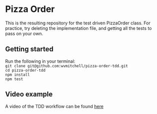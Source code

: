 # Pizza Order

This is the resulting repository for the test driven PizzaOrder class. For
practice, try deleting the implementation file, and getting all the tests to
pass on your own.

## Getting started

Run the following in your terminal:  
`git clone git@github.com:wvmitchell/pizza-order-tdd.git`  
`cd pizza-order-tdd`  
`npm install`  
`npm test`

## Video example

A video of the TDD workflow can be found
[here](git@github.com:wvmitchell/pizza-order-tdd.git)
